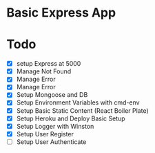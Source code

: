 # Basic Express App

# Todo

- [x] setup Express at 5000
- [x] Manage Not Found
- [x] Manage Error
- [x] Manage Error
- [x] Setup Mongoose and DB
- [x] Setup Environment Variables with cmd-env
- [x] Setup Basic Static Content (React Boiler Plate)
- [x] Setup Heroku and Deploy Basic Setup
- [x] Setup Logger with Winston
- [x] Setup User Register
- [ ] Setup User Authenticate
